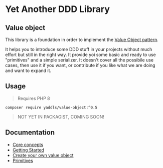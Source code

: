 # Yet Another DDD Library
## Value object

This library is a foundation in order to implement the [Value Object pattern](https://martinfowler.com/bliki/ValueObject.html).

It helps you to introduce some DDD stuff in your projects without much effort but still in the right way. 
It provide yoi some basic and ready to use "primitives" and a simple serializer. 
It doesn't cover all the possibile use cases, then use it if you want, or contribute if you like what we are doing and want to expand it.

## Usage
> Requires PHP 8

    composer require yaddls/value-object:^0.5
> NOT YET IN PACKAGIST, COMING SOON!

## Documentation
- [Core concepts](docs/core_concepts.md)
- [Getting Started](docs/getting_started.md)
- [Create your own value object](docs/create_your_own_value_object.md)
- [Primitives](docs/primitives.md)
